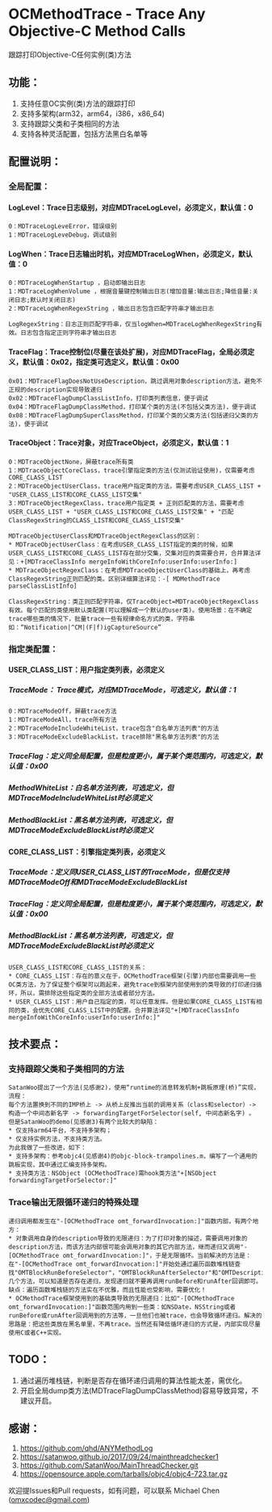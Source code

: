 OCMethodTrace - Trace Any Objective-C Method Calls
===========================
跟踪打印Objective-C任何实例(类)方法

## 功能：
1. 支持任意OC实例(类)方法的跟踪打印
2. 支持多架构(arm32，arm64，i386，x86_64)
3. 支持跟踪父类和子类相同的方法
4. 支持各种灵活配置，包括方法黑白名单等

## 配置说明：
### 全局配置：
#### LogLevel：Trace日志级别，对应MDTraceLogLevel，必须定义，默认值：0
    0：MDTraceLogLeveError，错误级别
    1：MDTraceLogLeveDebug，调试级别

#### LogWhen：Trace日志输出时机，对应MDTraceLogWhen，必须定义，默认值：0
    0：MDTraceLogWhenStartup ，启动即输出日志
    1：MDTraceLogWhenVolume ，根据音量键控制输出日志(增加音量:输出日志;降低音量:关闭日志;默认时关闭日志)
    2：MDTraceLogWhenRegexString ，输出日志包含匹配字符串才输出日志
    
    LogRegexString：日志正则匹配字符串，仅当logWhen=MDTraceLogWhenRegexString有效。日志包含指定正则字符串才输出日志

#### TraceFlag：Trace控制位(尽量在该处扩展)，对应MDTraceFlag，全局必须定义，默认值：0x02，指定类可选定义，默认值：0x00
    0x01：MDTraceFlagDoesNotUseDescription，跳过调用对象description方法，避免不正规的description实现导致递归
    0x02：MDTraceFlagDumpClassListInfo，打印类列表信息，便于调试
    0x04：MDTraceFlagDumpClassMethod，打印某个类的方法(不包括父类方法)，便于调试
    0x08：MDTraceFlagDumpSuperClassMethod，打印某个类的父类方法(包括递归父类的方法)，便于调试

#### TraceObject：Trace对象，对应TraceObject，必须定义，默认值：1
    0：MDTraceObjectNone，屏蔽trace所有类
    1：MDTraceObjectCoreClass，trace引擎指定类的方法(仅测试验证使用)，仅需要考虑CORE_CLASS_LIST
    2：MDTraceObjectUserClass，trace用户指定类的方法，需要考虑USER_CLASS_LIST + "USER_CLASS_LIST和CORE_CLASS_LIST交集"
    3：MDTraceObjectRegexClass，trace用户指定类 + 正则匹配类的方法，需要考虑USER_CLASS_LIST + "USER_CLASS_LIST和CORE_CLASS_LIST交集" + "匹配ClassRegexString的CLASS_LIST和CORE_CLASS_LIST交集"
    
    MDTraceObjectUserClass和MDTraceObjectRegexClass的区别：
    * MDTraceObjectUserClass：在考虑USER_CLASS_LIST指定的类的时候，如果USER_CLASS_LIST和CORE_CLASS_LIST存在部分交集，交集对应的类需要合并，合并算法详见：+[MDTraceClassInfo mergeInfoWithCoreInfo:userInfo:userInfo:]
    * MDTraceObjectRegexClass：在考虑MDTraceObjectUserClass的基础上，再考虑ClassRegexString正则匹配的类。区别详细算法详见：-[ MDMethodTrace parseClassListInfo]

    ClassRegexString：类正则匹配字符串，仅TraceObject=MDTraceObjectRegexClass有效。每个匹配的类使用默认类配置(可以理解成一个默认的user类)。使用场景：在不确定trace哪些类的情况下，批量trace一些有规律命名方式的类，字符串如：“Notification|^CM|(F|f)igCaptureSource”
### 指定类配置：
#### USER_CLASS_LIST：用户指定类列表，必须定义
##### TraceMode： Trace模式，对应MDTraceMode，可选定义，默认值：1
    0：MDTraceModeOff，屏蔽trace方法
    1：MDTraceModeAll，trace所有方法
    2：MDTraceModeIncludeWhiteList，trace包含"白名单方法列表"的方法
    3：MDTraceModeExcludeBlackList，trace排除"黑名单方法列表"的方法
##### TraceFlag：定义同全局配置，但是粒度更小，属于某个类范围内，可选定义，默认值：0x00
##### MethodWhiteList：白名单方法列表，可选定义，但MDTraceModeIncludeWhiteList时必须定义
##### MethodBlackList：黑名单方法列表，可选定义，但MDTraceModeExcludeBlackList时必须定义

#### CORE_CLASS_LIST：引擎指定类列表，必须定义
##### TraceMode：定义同USER_CLASS_LIST的TraceMode，但是仅支持MDTraceModeOff和MDTraceModeExcludeBlackList
##### TraceFlag：定义同全局配置，但是粒度更小，属于某个类范围内，可选定义，默认值：0x00
##### MethodBlackList：黑名单方法列表，可选定义，但MDTraceModeExcludeBlackList时必须定义

    USER_CLASS_LIST和CORE_CLASS_LIST的关系：
    * CORE_CLASS_LIST：存在的意义在于，OCMethodTrace框架(引擎)内部也需要调用一些OC类方法，为了保证整个框架可以跑起来，避免trace到框架内部使用到的类导致的打印递归循环，所以，需排除这些指定类的全部方法或者部分方法。
    * USER_CLASS_LIST：用户自己指定的类，可以任意发挥。但是如果CORE_CLASS_LIST有相同的类，会优先CORE_CLASS_LIST中的配置。合并算法详见"+[MDTraceClassInfo mergeInfoWithCoreInfo:userInfo:userInfo:]"

## 技术要点：
### 支持跟踪父类和子类相同的方法  
    SatanWoo提出了一个方法(见感谢2)，使用“runtime的消息转发机制+跳板原理(桥)”实现，流程：
    每个方法置换到不同的IMP桥上 -> 从桥上反推出当前的调用关系（class和selector）-> 构造一个中间态新名字 -> forwardingTargetForSelector(self, 中间态新名字) 。
    但是SatanWoo的demo(见感谢3)有两个比较大的缺陷：
    * 仅支持arm64平台，不支持多架构；
    * 仅支持实例方法，不支持类方法。
    为此我做了一些改进，如下：
    * 支持多架构：参考objc4(见感谢4)的objc-block-trampolines.m，编写了一个通用的跳板实现，其中通过汇编支持多架构。
    * 支持类方法：NSObject (OCMethodTrace)需hook类方法"+[NSObject forwardingTargetForSelector:]"
### Trace输出无限循环递归的特殊处理
    递归调用都发生在"-[OCMethodTrace omt_forwardInvocation:]"函数内部，有两个地方：
    * 对象调用自身的description导致的无限递归：为了打印对象的描述，需要调用对象的description方法，而该方法内部很可能会调用对象的其它内部方法，继而递归又调用"-[OCMethodTrace omt_forwardInvocation:]"，于是无限循环。当前解决的方法是：在"-[OCMethodTrace omt_forwardInvocation:]"开始处通过遍历函数堆栈链查找"OMTBlockRunBeforeSelector"，"OMTBlockRunAfterSelector"和"OMTDescriptionWithTargetSelector"这几个方法，可以知道是否存在递归，发现递归就不要再调用runBefore和runAfter回调即可。缺点：遍历函数堆栈链的方法实在不优雅，而且性能也受影响，需要优化！
    * OCMethodTrace框架使用到的基础类导致的无限递归：比如"-[OCMethodTrace omt_forwardInvocation:]"函数范围内用到一些类：如NSDate，NSString或者runBefore或runAfter回调用到的方法等，一旦他们也被trace，也会导致循环递归。解决的思路是：把这些类放在黑名单里，不再trace。当然还有降低循环递归的方式是，内部实现尽量使用C或者C++实现。

## TODO：
1. 通过遍历堆栈链，判断是否存在循环递归调用的算法性能太差，需优化。
2. 开启全局dump类方法(MDTraceFlagDumpClassMethod)容易导致异常，不建议开启。

## 感谢：
1. https://github.com/qhd/ANYMethodLog
2. https://satanwoo.github.io/2017/09/24/mainthreadchecker1
3. https://github.com/SatanWoo/MainThreadChecker.git
4. https://opensource.apple.com/tarballs/objc4/objc4-723.tar.gz

欢迎提Issues和Pull requests，如有问题，可以联系 Michael Chen (omxcodec@gmail.com)
